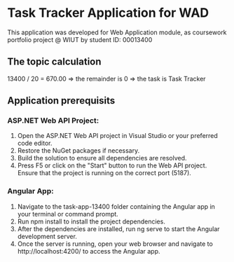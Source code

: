 # Task Tracker Application for WAD

This application was developed for Web Application module, as coursework portfolio project @ WIUT by student ID: 00013400

## The topic calculation
13400 / 20 = 670.00 => the remainder is 0 => the task is Task Tracker

## Application prerequisits
### ASP.NET Web API Project:
1. Open the ASP.NET Web API project in Visual Studio or your preferred code editor.
2. Restore the NuGet packages if necessary.
3. Build the solution to ensure all dependencies are resolved.
4. Press F5 or click on the "Start" button to run the Web API project. Ensure that the project is running on the correct port (5187).
### Angular App:
1. Navigate to the task-app-13400 folder containing the Angular app in your terminal or command prompt.
2. Run npm install to install the project dependencies.
3. After the dependencies are installed, run ng serve to start the Angular development server.
4. Once the server is running, open your web browser and navigate to http://localhost:4200/ to access the Angular app.
